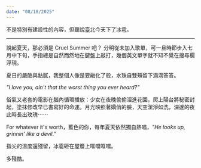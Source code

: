 ```yaml
---
date: "08/18/2025"
---
```


不是特別有建設性的內容，但聽說臺北今天下了冰雹。

---

說起夏天，那必須是 Cruel Summer 吧？
分明從未加入歌單，可一旦時節步入七月中下旬，手指總是自然而然地在鍵盤上敲打，幾個英文單字就不知不覺在搜尋欄浮現。

夏日的嚴酷與黏膩，我整個人像是要融化了般，水珠自雙頰留下滴滴答答。

*"I love you, ain't that the worst thing you ever heard?"*

俗氣又老套的電影在腦內循環播放：少女在夜晚偷偷溜進花園，爬上陽台將秘密封起，塗抹修改早已書寫好的命運。月光映照著嬌俏的臉，天空潔淨如洗，深邃的夜此時長出玫瑰⋯⋯

For whatever it's worth，藍色的你，每年夏天依然獨自熱唱，*"He looks up, grinnin' like a devil."*

指尖的溫度還殘留，冰雹砸在屋簷上哐噹哐噹。

多殘酷。



